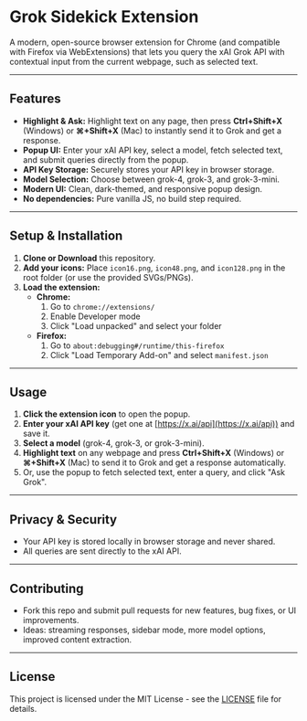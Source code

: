 # Grok Sidekick Extension

A modern, open-source browser extension for Chrome (and compatible with Firefox via WebExtensions) that lets you query the xAI Grok API with contextual input from the current webpage, such as selected text.

---

## Features
- **Highlight & Ask:** Highlight text on any page, then press **Ctrl+Shift+X** (Windows) or **⌘+Shift+X** (Mac) to instantly send it to Grok and get a response.
- **Popup UI:** Enter your xAI API key, select a model, fetch selected text, and submit queries directly from the popup.
- **API Key Storage:** Securely stores your API key in browser storage.
- **Model Selection:** Choose between grok-4, grok-3, and grok-3-mini.
- **Modern UI:** Clean, dark-themed, and responsive popup design.
- **No dependencies:** Pure vanilla JS, no build step required.

---

## Setup & Installation

1. **Clone or Download** this repository.
2. **Add your icons:** Place `icon16.png`, `icon48.png`, and `icon128.png` in the root folder (or use the provided SVGs/PNGs).
3. **Load the extension:**
   - **Chrome:**
     1. Go to `chrome://extensions/`
     2. Enable Developer mode
     3. Click "Load unpacked" and select your folder
   - **Firefox:**
     1. Go to `about:debugging#/runtime/this-firefox`
     2. Click "Load Temporary Add-on" and select `manifest.json`

---

## Usage

1. **Click the extension icon** to open the popup.
2. **Enter your xAI API key** (get one at [https://x.ai/api](https://x.ai/api)) and save it.
3. **Select a model** (grok-4, grok-3, or grok-3-mini).
4. **Highlight text** on any webpage and press **Ctrl+Shift+X** (Windows) or **⌘+Shift+X** (Mac) to send it to Grok and get a response automatically.
5. Or, use the popup to fetch selected text, enter a query, and click "Ask Grok".

---

## Privacy & Security
- Your API key is stored locally in browser storage and never shared.
- All queries are sent directly to the xAI API.

---

## Contributing
- Fork this repo and submit pull requests for new features, bug fixes, or UI improvements.
- Ideas: streaming responses, sidebar mode, more model options, improved content extraction.

---

## License

This project is licensed under the MIT License - see the [LICENSE](LICENSE) file for details. 
